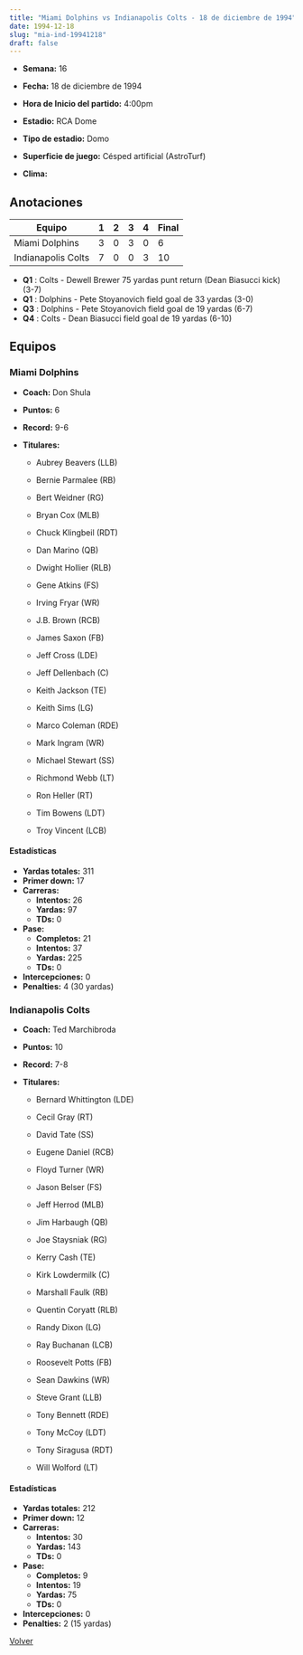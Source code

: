 ```yaml
---
title: "Miami Dolphins vs Indianapolis Colts - 18 de diciembre de 1994"
date: 1994-12-18
slug: "mia-ind-19941218"
draft: false
---
```


* **Semana:** 16
* **Fecha:** 18 de diciembre de 1994

* **Hora de Inicio del partido:** 4:00pm
* **Estadio:** RCA Dome
* **Tipo de estadio:** Domo
* **Superficie de juego:** Césped artificial (AstroTurf)
* **Clima:** 





## Anotaciones
| Equipo | 1 | 2 | 3 | 4 | Final |
|--------|---|---|---|---|-------|
| Miami Dolphins  | 3 | 0 | 3 | 0  | 6 |
| Indianapolis Colts  | 7 | 0 | 0 | 3  | 10 |
* **Q1** : Colts - Dewell Brewer 75 yardas punt return (Dean Biasucci kick) (3-7)
* **Q1** : Dolphins - Pete Stoyanovich field goal de 33 yardas (3-0)
* **Q3** : Dolphins - Pete Stoyanovich field goal de 19 yardas (6-7)
* **Q4** : Colts - Dean Biasucci field goal de 19 yardas (6-10)


## Equipos


### Miami Dolphins
* **Coach:** Don Shula
* **Puntos:** 6
* **Record:** 9-6
* **Titulares:** 

  * Aubrey Beavers (LLB) 

  * Bernie Parmalee (RB) 

  * Bert Weidner (RG) 

  * Bryan Cox (MLB) 

  * Chuck Klingbeil (RDT) 

  * Dan Marino (QB) 

  * Dwight Hollier (RLB) 

  * Gene Atkins (FS) 

  * Irving Fryar (WR) 

  * J.B. Brown (RCB) 

  * James Saxon (FB) 

  * Jeff Cross (LDE) 

  * Jeff Dellenbach (C) 

  * Keith Jackson (TE) 

  * Keith Sims (LG) 

  * Marco Coleman (RDE) 

  * Mark Ingram (WR) 

  * Michael Stewart (SS) 

  * Richmond Webb (LT) 

  * Ron Heller (RT) 

  * Tim Bowens (LDT) 

  * Troy Vincent (LCB) 

#### Estadísticas
* **Yardas totales:** 311
* **Primer down:** 17
* **Carreras:**
  * **Intentos:** 26
  * **Yardas:** 97
  * **TDs:** 0
* **Pase:**
  * **Completos:** 21
  * **Intentos:** 37
  * **Yardas:** 225
  * **TDs:** 0
* **Intercepciones:** 0
* **Penalties:** 4 (30 yardas)

### Indianapolis Colts
* **Coach:** Ted Marchibroda
* **Puntos:** 10
* **Record:** 7-8
* **Titulares:** 

  * Bernard Whittington (LDE) 

  * Cecil Gray (RT) 

  * David Tate (SS) 

  * Eugene Daniel (RCB) 

  * Floyd Turner (WR) 

  * Jason Belser (FS) 

  * Jeff Herrod (MLB) 

  * Jim Harbaugh (QB) 

  * Joe Staysniak (RG) 

  * Kerry Cash (TE) 

  * Kirk Lowdermilk (C) 

  * Marshall Faulk (RB) 

  * Quentin Coryatt (RLB) 

  * Randy Dixon (LG) 

  * Ray Buchanan (LCB) 

  * Roosevelt Potts (FB) 

  * Sean Dawkins (WR) 

  * Steve Grant (LLB) 

  * Tony Bennett (RDE) 

  * Tony McCoy (LDT) 

  * Tony Siragusa (RDT) 

  * Will Wolford (LT) 

#### Estadísticas
* **Yardas totales:** 212
* **Primer down:** 12
* **Carreras:**
  * **Intentos:** 30
  * **Yardas:** 143
  * **TDs:** 0
* **Pase:**
  * **Completos:** 9
  * **Intentos:** 19
  * **Yardas:** 75
  * **TDs:** 0
* **Intercepciones:** 0
* **Penalties:** 2 (15 yardas)


[Volver](/historia/1994)
